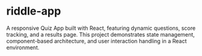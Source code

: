 # riddle-app
A responsive Quiz App built with React, featuring dynamic questions, score tracking, and a results page. This project demonstrates state management, component-based architecture, and user interaction handling in a React environment.
